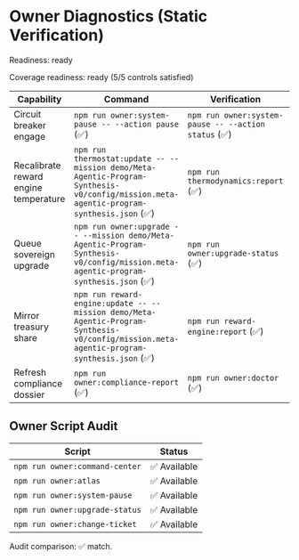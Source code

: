 # Owner Diagnostics (Static Verification)

Readiness: ready

Coverage readiness: ready (5/5 controls satisfied)

| Capability | Command | Verification | Status |
| --- | --- | --- | --- |
| Circuit breaker engage | `npm run owner:system-pause -- --action pause` (✅) | `npm run owner:system-pause -- --action status` (✅) | Ready |
| Recalibrate reward engine temperature | `npm run thermostat:update -- --mission demo/Meta-Agentic-Program-Synthesis-v0/config/mission.meta-agentic-program-synthesis.json` (✅) | `npm run thermodynamics:report` (✅) | Ready |
| Queue sovereign upgrade | `npm run owner:upgrade -- --mission demo/Meta-Agentic-Program-Synthesis-v0/config/mission.meta-agentic-program-synthesis.json` (✅) | `npm run owner:upgrade-status` (✅) | Ready |
| Mirror treasury share | `npm run reward-engine:update -- --mission demo/Meta-Agentic-Program-Synthesis-v0/config/mission.meta-agentic-program-synthesis.json` (✅) | `npm run reward-engine:report` (✅) | Ready |
| Refresh compliance dossier | `npm run owner:compliance-report` (✅) | `npm run owner:doctor` (✅) | Ready |

## Owner Script Audit

| Script | Status |
| --- | --- |
| `npm run owner:command-center` | ✅ Available |
| `npm run owner:atlas` | ✅ Available |
| `npm run owner:system-pause` | ✅ Available |
| `npm run owner:upgrade-status` | ✅ Available |
| `npm run owner:change-ticket` | ✅ Available |

Audit comparison: ✅ match.
